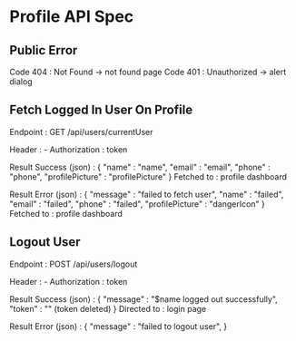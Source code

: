 # Profile API Spec

## Public Error 
Code 404 : Not Found -> not found page
Code 401 : Unauthorized -> alert dialog

## Fetch Logged In User On Profile
Endpoint : GET /api/users/currentUser

Header : 
    - Authorization : token

Result Success (json) : 
{
    "name" : "name",
    "email" : "email",
    "phone" : "phone",
    "profilePicture" : "profilePicture"
}
Fetched to : profile dashboard

Result Error (json) : 
{
    "message" : "failed to fetch user",
    "name" : "failed",
    "email" : "failed",
    "phone" : "failed",
    "profilePicture" : "dangerIcon"
}
Fetched to : profile dashboard

## Logout User
Endpoint : POST /api/users/logout

Header : 
    - Authorization : token

Result Success (json) :
{
    "message" : "$name logged out successfully",
    "token" : "" (token deleted)
}
Directed to : login page

Result Error (json) : 
{
    "message" : "failed to logout user",
}